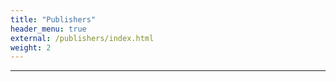 ```yaml
---
title: "Publishers"
header_menu: true
external: /publishers/index.html
weight: 2
---
```


<!--
Feature notice: This section displays options to customize title:
- has a normal section title (`title` = "Raccoon Rampge: Deluxe Edition"),
- custom welcome screen title (`header_menu_title` = "CustomWelcomeTitle"),
- custom navigation menu title (`navigation_menu_title` = "CustomNav menu").

That is the important part, right? You want to know what I can do for you. This is why I put this right up there into the header menu of the website.
-->

---


<!-- 
Want to learn more about getting your hands on this game check [dedicated page](services) for more details. 
-->
<!-- 
---
title: "Lead Project Partner"
weight: 99
header_menu: true
external: https://github.com/zjedi/hugo-scroll
---

-->